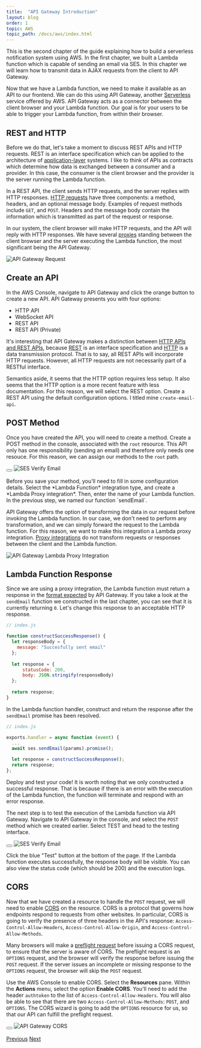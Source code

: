 ```yaml
---
title:  "API Gateway Introduction"
layout: blog
order: 1
topic: AWS
topic_path: /docs/aws/index.html
---
```

This is the second chapter of the guide explaining how to build a serverless notification system using AWS. In the first chapter, we built a Lambda function which is capable of sending an email via SES. In this chapter we will learn how to transmit data in AJAX requests from the client to API Gateway.

Now that we have a Lambda function, we need to make it available as an API to our frontend. We can do this using API Gateway, another [Serverless](https://aws.amazon.com/serverless/) service offered by AWS. API Gateway acts as a connector between the client browser and your Lambda function. Our goal is for your users to be able to trigger your Lambda function, from within their browser.

## REST and HTTP
Before we do that, let's take a moment to discuss REST APIs and HTTP requests. REST is an interface specification which can be applied to the architecture of [application-layer](https://osi-model.com/application-layer/) systems. I like to think of APIs as contracts which determine how data is exchanged between a consumer and a provider. In this case, the consumer is the client browser and the provider is the server running the Lambda function.

In a REST API, the client sends HTTP requests, and the server replies with HTTP responses. [HTTP requests](https://www.ibm.com/docs/en/cics-ts/5.3?topic=protocol-http-requests) have three components: a method, headers, and an optional message body. Examples of request methods include `GET`, and `POST`. Headers and the message body contain the information which is transmitted as part of the request or response.

In our system, the client browser will make HTTP requests, and the API will reply with HTTP responses. We have several [proxies](https://developer.mozilla.org/en-US/docs/Web/HTTP/Overview#components_of_http-based_systems) standing between the client browser and the server executing the Lambda function, the most significant being the API Gateway.

<img src="{{ site.baseurl }}/assets/img/docs/aws/api-gateway-request.png"
     alt="API Gateway Request">

## Create an API
In the AWS Console, navigate to API Gateway and click the orange button to create a new API. API Gateway presents you with four options:

* HTTP API
* WebSocket API
* REST API
* REST API (Private)

It's interesting that API Gateway makes a distinction between [HTTP APIs and REST APIs](https://docs.aws.amazon.com/apigateway/latest/developerguide/http-api-vs-rest.html), because [REST](https://www.redhat.com/en/topics/api/what-is-a-rest-api) is an interface specification and [HTTP](https://developer.mozilla.org/en-US/docs/Web/HTTP) is a data transmission protocol. That is to say, all REST APIs will incorporate HTTP requests. However, all HTTP requests are not necessarily part of a RESTful interface.

Semantics aside, it seems that the HTTP option requires less setup. It also seems that the HTTP option is a more recent feature with less documentation. For this reason, we will select the REST option. Create a REST API using the default configuration options. I titled mine `create-email-api`.

## POST Method
Once you have created the API, you will need to create a method. Create a POST method in the console, associated with the `root` resource. This API only has one responsibility (sending an email) and therefore only needs one resouce. For this reason, we can assign our methods to the `root` path.

<div class="container">
  <button onClick="PlayGif('gif-1')" class="btn-lg btn-secondary">
    <i class="fa fa-play"></i>
  </button>
  <img src="{{ site.baseurl }}/assets/img/docs/aws/apigateway-create-action.gif" alt="SES Verify Email">
</div>

<br>
Before you save your method, you'll need to fill in some configuration details. Select the *Lambda Function* integration type, and create a *Lambda Proxy integration*. Then, enter the name of your Lambda function. In the previous step, we named our function `sendEmail`.

API Gateway offers the option of transforming the data in our request before invoking the Lambda function. In our case, we don't need to perform any transformation, and we can simply forward the request to the Lambda function. For this reason, we want to make this integration a Lambda proxy integration. [Proxy integrations](https://docs.aws.amazon.com/apigateway/latest/developerguide/set-up-lambda-proxy-integrations.html) do not transform requests or responses between the client and the Lambda function.

<img src="{{ site.baseurl }}/assets/img/docs/aws/apigateway-lambda-proxy-integration.png"
     alt="API Gateway Lambda Proxy Integration">

## Lambda Function Response
Since we are using a proxy integration, the Lambda function must return a response in the [format expected](https://docs.aws.amazon.com/apigateway/latest/developerguide/set-up-lambda-proxy-integrations.html#api-gateway-simple-proxy-for-lambda-output-format) by API Gateway. If you take a look at the `sendEmail` function we constructed in the last chapter, you can see that it is currently returning `0`. Let's change this response to an acceptable HTTP response.

```javascript
// index.js

function constructSuccessResponse() {
  let responseBody = {
    message: "Succesfully sent email"
  };
    
  let response = {
      statusCode: 200,
      body: JSON.stringify(responseBody)
  };
  
  return response;
}
````

In the Lambda function handler, construct and return the response after the `sendEmail` promise has been resolved.
```javascript
// index.js

exports.handler = async function (event) {
  ...
  await ses.sendEmail(params).promise();

  let response = constructSuccessResponse();
  return response;
};
```

Deploy and test your code! It is worth noting that we only constructed a successful response. That is because if there is an error with the execution of the Lambda function, the function will terminate and respond with an error response.

The next step is to test the execution of the Lambda function via API Gateway. Navigate to API Gateway in the console, and select the `POST` method which we created earlier. Select TEST and head to the testing interface.

<div class="container">
  <button onClick="PlayGif('gif-1')" class="btn-lg btn-secondary">
    <i class="fa fa-play"></i>
  </button>
  <img src="{{ site.baseurl }}/assets/img/docs/aws/apigateway-test-lambda.gif" alt="SES Verify Email">
</div>

Click the blue "Test" button at the bottom of the page. If the Lambda function executes successfully, the response body will be visible. You can also view the status code (which should be 200) and the execution logs.

## CORS
Now that we have created a resource to handle the `POST` request, we will need to enable [CORS](https://developer.mozilla.org/en-US/docs/Web/HTTP/CORS) on the resource. CORS is a protocol that governs how endpoints respond to requests from other websites. In particular, CORS is going to verify the presence of three headers in the API's response: `Access-Control-Allow-Headers`, `Access-Control-Allow-Origin`, and `Access-Control-Allow-Methods`.

Many browsers will make a [preflight request](https://developer.mozilla.org/en-US/docs/Glossary/Preflight_request) before issuing a CORS request, to ensure that the server is aware of CORS. The preflight request is an `OPTIONS` request, and the browser will verify the response before issuing the `POST` request. If the server issues an incomplete or missing response to the `OPTIONS` request, the browser will skip the `POST` request.

Use the AWS Console to enable CORS. Select the **Resources** pane. Within the **Actions** menu, select the option **Enable CORS**. You'll need to add the header `authtoken` to the list of `Access-Control-Allow-Headers`. You will also be able to see that there are two `Access-Control-Allow-Methods`: `POST`, and `OPTIONS`. The CORS wizard is going to add the `OPTIONS` resource for us, so that our API can fulfill the preflight request.

<div class="container">
  <button onClick="PlayGif('gif-1')" class="btn-lg btn-secondary">
    <i class="fa fa-play"></i>
  </button>
  <img src="{{ site.baseurl }}/assets/img/docs/aws/apigateway-cors.gif" alt="API Gateway CORS">
</div>

<br>
<a href="/docs/aws/tutorials/lambda-functions.html"
   class="btn-lg btn-secondary">Previous</a>
<a href="/docs/aws/tutorials/api-gateway-authorization.html"
   class="btn-lg btn-primary">Next</a>